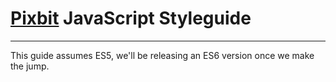 # [Pixbit](http://thinkpixbit.com) JavaScript Styleguide
-----
This guide assumes ES5, we'll be releasing an ES6 version once we make the jump.
